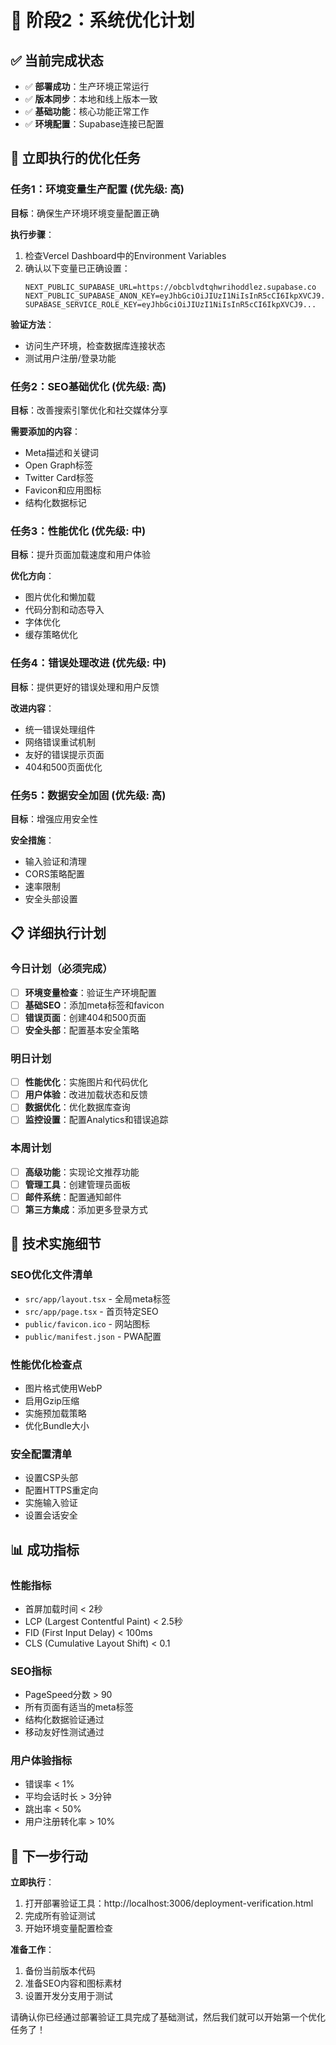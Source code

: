 # 🎯 阶段2：系统优化计划

## ✅ 当前完成状态
- ✅ **部署成功**：生产环境正常运行
- ✅ **版本同步**：本地和线上版本一致
- ✅ **基础功能**：核心功能正常工作
- ✅ **环境配置**：Supabase连接已配置

## 🚀 立即执行的优化任务

### 任务1：环境变量生产配置 (优先级: 高)
**目标**：确保生产环境环境变量配置正确

**执行步骤**：
1. 检查Vercel Dashboard中的Environment Variables
2. 确认以下变量已正确设置：
   ```
   NEXT_PUBLIC_SUPABASE_URL=https://obcblvdtqhwrihoddlez.supabase.co
   NEXT_PUBLIC_SUPABASE_ANON_KEY=eyJhbGciOiJIUzI1NiIsInR5cCI6IkpXVCJ9...
   SUPABASE_SERVICE_ROLE_KEY=eyJhbGciOiJIUzI1NiIsInR5cCI6IkpXVCJ9...
   ```

**验证方法**：
- 访问生产环境，检查数据库连接状态
- 测试用户注册/登录功能

### 任务2：SEO基础优化 (优先级: 高)
**目标**：改善搜索引擎优化和社交媒体分享

**需要添加的内容**：
- Meta描述和关键词
- Open Graph标签
- Twitter Card标签
- Favicon和应用图标
- 结构化数据标记

### 任务3：性能优化 (优先级: 中)
**目标**：提升页面加载速度和用户体验

**优化方向**：
- 图片优化和懒加载
- 代码分割和动态导入
- 字体优化
- 缓存策略优化

### 任务4：错误处理改进 (优先级: 中)
**目标**：提供更好的错误处理和用户反馈

**改进内容**：
- 统一错误处理组件
- 网络错误重试机制
- 友好的错误提示页面
- 404和500页面优化

### 任务5：数据安全加固 (优先级: 高)
**目标**：增强应用安全性

**安全措施**：
- 输入验证和清理
- CORS策略配置
- 速率限制
- 安全头部设置

## 📋 详细执行计划

### 今日计划（必须完成）
- [ ] **环境变量检查**：验证生产环境配置
- [ ] **基础SEO**：添加meta标签和favicon
- [ ] **错误页面**：创建404和500页面
- [ ] **安全头部**：配置基本安全策略

### 明日计划
- [ ] **性能优化**：实施图片和代码优化
- [ ] **用户体验**：改进加载状态和反馈
- [ ] **数据优化**：优化数据库查询
- [ ] **监控设置**：配置Analytics和错误追踪

### 本周计划
- [ ] **高级功能**：实现论文推荐功能
- [ ] **管理工具**：创建管理员面板
- [ ] **邮件系统**：配置通知邮件
- [ ] **第三方集成**：添加更多登录方式

## 🔧 技术实施细节

### SEO优化文件清单
- `src/app/layout.tsx` - 全局meta标签
- `src/app/page.tsx` - 首页特定SEO
- `public/favicon.ico` - 网站图标
- `public/manifest.json` - PWA配置

### 性能优化检查点
- 图片格式使用WebP
- 启用Gzip压缩
- 实施预加载策略
- 优化Bundle大小

### 安全配置清单
- 设置CSP头部
- 配置HTTPS重定向
- 实施输入验证
- 设置会话安全

## 📊 成功指标

### 性能指标
- 首屏加载时间 < 2秒
- LCP (Largest Contentful Paint) < 2.5秒
- FID (First Input Delay) < 100ms
- CLS (Cumulative Layout Shift) < 0.1

### SEO指标
- PageSpeed分数 > 90
- 所有页面有适当的meta标签
- 结构化数据验证通过
- 移动友好性测试通过

### 用户体验指标
- 错误率 < 1%
- 平均会话时长 > 3分钟
- 跳出率 < 50%
- 用户注册转化率 > 10%

## 🎯 下一步行动

**立即执行**：
1. 打开部署验证工具：http://localhost:3006/deployment-verification.html
2. 完成所有验证测试
3. 开始环境变量配置检查

**准备工作**：
1. 备份当前版本代码
2. 准备SEO内容和图标素材
3. 设置开发分支用于测试

请确认你已经通过部署验证工具完成了基础测试，然后我们就可以开始第一个优化任务了！
